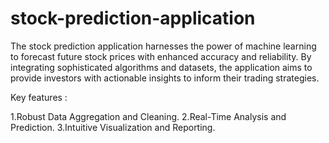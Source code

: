 # stock-prediction-application

The stock prediction application harnesses the power of machine learning to forecast future stock prices with enhanced accuracy and reliability. By integrating sophisticated algorithms and datasets, the application aims to provide investors with actionable insights to inform their trading strategies.

Key features :

1.Robust Data Aggregation and Cleaning.
2.Real-Time Analysis and Prediction.
3.Intuitive Visualization and Reporting.
